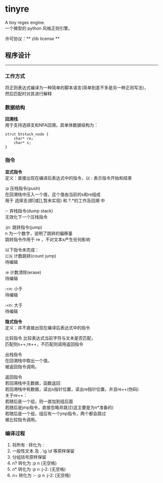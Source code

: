 
# tinyre  

A tiny regex engine.  
一个微型的 python 风格正则引擎。  

许可协议：** zlib license **

## 程序设计
- - -

### 工作方式
将正则表达式编译为一种简单的脚本语言(简单到差不多是另一种正则写法)，  
然后匹配时对其进行解释

### 数据结构

**回溯栈**  
用于支持选择支和NFA回溯，其单体数据结构为：

    strut btstack_node {  
        char* re;  
        char* s;  
    }

### 指令

**显式指令**  
定义：直接出现在编译后表达式中的指令，以 : 表示指令开始和结束

:p    压栈指令(push)  
在回溯栈中压入一个值，这个值由当前的s和re组成  
用于 选择支(即|或[],暂未实现) 和 ?.*的工作及回溯 中

:-    弃栈指令(dump stack)  
无效化下一个压栈指令

:jn:  跳转指令(jump)  
n 为一个数字，说明了跳转的偏移量  
跳转指令作用于 re ，不对文本s产生任何影响  

以下指令未完成：  
:cn: 计数跳转(count jump)  
待编辑

:e    计数清除(erase)  
待编辑

:<n: 小于  
待编辑

:<n: 大于  
待编辑

**隐式指令**  
定义：并不直接出现在编译后表达式中的指令

比较指令
比较表达式当前字符与文本是否匹配，  
匹配则s++,re++，不匹配则调用返回指令  

出栈指令  
在回溯栈中取出一个值。  
被返回指令调用。

返回指令  
若回溯栈中无数据，函数返回  
若回溯栈中有数据，读出s指针位置，读出re指针位置，并且re++(伪码)  
关于re++：  
若随后是一个组，则一直加到组后面  
若随后是jmp指令，直接忽略并跳过(这主要是为n*准备的)  
若随后是一个组，组后有一个jmp指令，两个都会跳过  
被比较指令调用。

### 编译过程  

1. 将所有 : 转化为 \:
2. 一般性文本 及 . \g \d 等原样保留
3. 分组括号原样保留
4. n? 转化为 :p n (无空格)
5. n* 转化为 :p n :j-2: (无空格)
6. n+ 转化为 :- :p n :j-2: (无空格)

